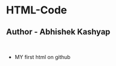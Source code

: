 # HTML-Code
<h2>Author - Abhishek Kashyap</h2>
<br>
<ul >
  <li>MY first html on github</li>
</ul>



